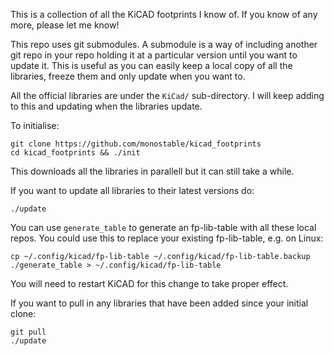 This is a collection of all the KiCAD footprints I know of. If you know of any more, please let me know!

This repo uses git submodules.
A submodule is a way of including another git repo in your repo holding it at a particular version until you want to update it.
This is useful as you can easily keep a local copy of all the libraries, freeze them and only update when you want to.

All the official libraries are under the `KiCad/` sub-directory. I will keep
adding to this and updating when the libraries update.

To initialise:

    git clone https://github.com/monostable/kicad_footprints
    cd kicad_footprints && ./init

This downloads all the libraries in parallell but it can still take a while.

If you want to update all libraries to their latest versions do:

    ./update

You can use `generate_table` to generate an fp-lib-table with all these
local repos. You could use this to replace your existing fp-lib-table, e.g. on
Linux:
    
    cp ~/.config/kicad/fp-lib-table ~/.config/kicad/fp-lib-table.backup
    ./generate_table > ~/.config/kicad/fp-lib-table
    
You will need to restart KiCAD for this change to take proper effect. 

If you want to pull in any libraries that have been added since your initial clone:

    git pull 
    ./update
